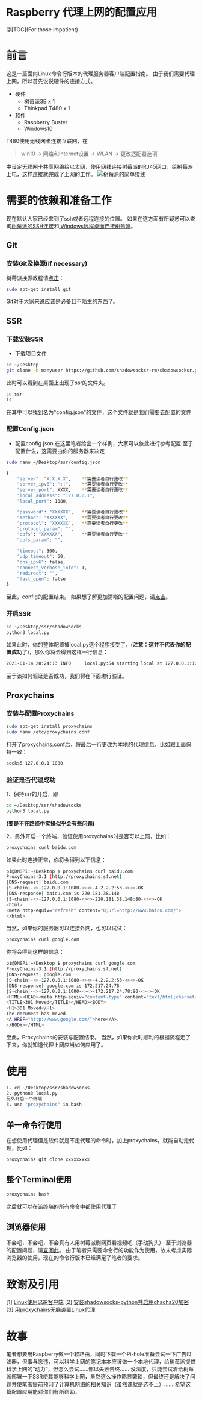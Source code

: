 # Raspberry 代理上网的配置应用
@[TOC](For those impatient)
# 前言
这是一篇面向Linux命令行版本的代理服务器客户端配置指南。
由于我们需要代理上网，所以首先说说硬件的连接方式。

 - 硬件
   - 树莓派3B x 1
   - Thinkpad T480 x 1
 - 软件
   - Raspberry Buster
   - Windows10

T480使用无线网卡连接互联网，在

> win10 -> 网络和Internet设置 -> WLAN -> 更改适配器选项

中设定无线网卡共享网络给以太网，使用网线连接树莓派的RJ45网口，给树莓派上电，这样连接就完成了上网的工作。
![树莓派的简单接线](https://img-blog.csdnimg.cn/20210114194948990.png?x-oss-process=image/watermark,type_ZmFuZ3poZW5naGVpdGk,shadow_10,text_aHR0cHM6Ly9ibG9nLmNzZG4ubmV0L3dlaXhpbl80NzA0Nzk5OQ==,size_16,color_FFFFFF,t_70#pic_center)

# 需要的依赖和准备工作
现在默认大家已经来到了ssh或者远程连接的位置。
如果在这方面有所疑惑可以查询[树莓派的SSH连接](https://www.cnblogs.com/little-kwy/p/10340317.html)和[
Windows远程桌面连接树莓派](https://www.cnblogs.com/feynxd/p/11364669.html)。
## Git
### 安装Git及换源(if necessary)
树莓派换源教程请[点击](https://blog.csdn.net/qq_31720305/article/details/107519699)：
```bash
sudo apt-get install git
```
Git对于大家来说应该是必备且不陌生的东西了。
## SSR
### 下载安装SSR

 - 下载项目文件

```bash
cd ~/Desktop
git clone -b manyuser https://github.com/shadowsocksr-rm/shadowsocksr.git ssr
```
此时可以看到在桌面上出现了ssr的文件夹。
```bash
cd ssr
ls
```
在其中可以找到名为"config.json"的文件，这个文件就是我们需要去配置的文件
### 配置Config.json
 - 配置config.json
在这里笔者给出一个样例，大家可以依此进行参考配置
至于配置什么，这需要由你的服务器来决定
```bash
sudo nano ~/Desktop/ssr/config.json
```

```bash
{
    "server": "X.X.X.X",	**需要读者自行更改**
    "server_ipv6": "::",	**需要读者自行更改**
    "server_port": XXXX,	**需要读者自行更改**
    "local_address": "127.0.0.1",	
    "local_port": 1080,		

    "password": "XXXXXX",	**需要读者自行更改**
    "method": "XXXXXX",		**需要读者自行更改**
    "protocol": "XXXXXX",	**需要读者自行更改**
    "protocol_param": "",	
    "obfs": "XXXXXX",		**需要读者自行更改**
    "obfs_param": "",

    "timeout": 300,
    "udp_timeout": 60,
    "dns_ipv6": false,
    "connect_verbose_info": 1,
    "redirect": "",
    "fast_open": false
}

```
至此，config的配置结束。
如果想了解更加清晰的配置问题，请[点击](http://goldsudo.com/develop/shadowsocks/ssr%E6%9C%8D%E5%8A%A1%E7%AB%AF%E9%85%8D%E7%BD%AE%E8%AF%B4%E6%98%8E%E5%8C%85%E6%8B%AC%E5%A4%9A%E7%94%A8%E6%88%B7%E9%85%8D%E7%BD%AE)。
### 开启SSR

```bash
cd ~/Desktop/ssr/shadowsocks
python3 local.py
```
如果此时，你的整体配置被local.py这个程序接受了，(**注意：这并不代表你的配置成功了**)，那么你将会得到这样一行信息：

```bash
2021-01-14 20:24:13 INFO     local.py:54 starting local at 127.0.0.1:1080
```
至于该如何验证是否成功，我们将在下面进行验证。
## Proxychains
### 安装与配置Proxychains
```bash
sudo apt-get install proxychains
sudo nano /etc/proxychains.conf
```
打开了proxychains.conf后，将最后一行更改为本地的代理信息，比如跟上面保持一致：

```bash
socks5 127.0.0.1 1080
```
### 验证是否代理成功
1、保持ssr的开启，即

```bash
cd ~/Desktop/ssr/shadowsocks
python3 local.py
```
**(要是不在路径中实操似乎会有些问题)**

2、另外开启一个终端，验证使用proxychains时是否可以上网，比如：

```bash
proxychains curl baidu.com
```
如果此时连接正常，你将会得到以下信息：

```bash
pi@DNSPi:~/Desktop $ proxychains curl baidu.com
ProxyChains-3.1 (http://proxychains.sf.net)
|DNS-request| baidu.com
|S-chain|-<>-127.0.0.1:1080-<><>-4.2.2.2:53-<><>-OK
|DNS-response| baidu.com is 220.181.38.148
|S-chain|-<>-127.0.0.1:1080-<><>-220.181.38.148:80-<><>-OK
<html>
<meta http-equiv="refresh" content="0;url=http://www.baidu.com/">
</html>
```
当然，如果你的服务器可以连接外网，也可以试试：

```bash
proxychains curl google.com
```
你将会得到这样的信息：

```bash
pi@DNSPi:~/Desktop $ proxychains curl google.com
ProxyChains-3.1 (http://proxychains.sf.net)
|DNS-request| google.com
|S-chain|-<>-127.0.0.1:1080-<><>-4.2.2.2:53-<><>-OK
|DNS-response| google.com is 172.217.24.78
|S-chain|-<>-127.0.0.1:1080-<><>-172.217.24.78:80-<><>-OK
<HTML><HEAD><meta http-equiv="content-type" content="text/html;charset=utf-8">
<TITLE>301 Moved</TITLE></HEAD><BODY>
<H1>301 Moved</H1>
The document has moved
<A HREF="http://www.google.com/">here</A>.
</BODY></HTML>
```
至此，Proxychains的安装与配置结束。
当然，如果你此时顺利的根据流程走了下来，你就知道代理上网应当如何应用了。
# 使用

```bash
1. cd ~/Desktop/ssr/shadowsocks
2. python3 local.py
另外开启一个终端
3. use "proxychains" in bash
```
## 单一命令行使用
在想使用代理但是软件就是不走代理的命令时，加上proxychains，就能自动走代理，比如：

```bash
proxychains git clone xxxxxxxxx
```
## 整个Terminal使用
```bash
proxychains bash
```
之后就可以在该终端的所有命令中都使用代理了
## 浏览器使用
~~不会吧，不会吧，不会真有人用树莓派刷网页看视频吧（手动狗头）~~ 
至于浏览器的配置问题，请[查阅此](http://www.wangchao.info/1316.html)。
由于笔者只需要命令行的功能作为使用，故未考虑实际浏览器的使用，现在的命令行版本已经满足了笔者的要求。
# 致谢及引用
[1] [Linux使用SSR客户端](https://mikoto10032.github.io/post/%E7%A8%8B%E5%BA%8F%E5%91%98%E9%82%A3%E4%BA%9B%E4%BA%8B/linux%E4%BD%BF%E7%94%A8ssr%E5%AE%A2%E6%88%B7%E7%AB%AF/)
[2] [安装shadowsocks-python并启用chacha20加密](https://blog.phpgao.com/shadowsocks_chacha20.html)
[3] [用proxychains无脑设置Linux代理](https://www.chenxublog.com/2020/06/12/proxychains-proxy.html)
# 故事
笔者想要用Raspberry做一个软路由，同时下载一个Pi-hole准备尝试一下广告过滤器，但事与愿违，可以科学上网的笔记本本应该做一个本地代理，给树莓派提供科学上网的“动力”，但怎么尝试……都以失败告终……
没法度，只能尝试着给树莓派部署一下SSR使其能够科学上网，虽然这么操作略显繁琐，但最终还是解决了问题并使笔者提前预习了计算机网络的相关知识（虽然课就是选不上）……
希望这篇配置应用能对你们有所帮助。
 
